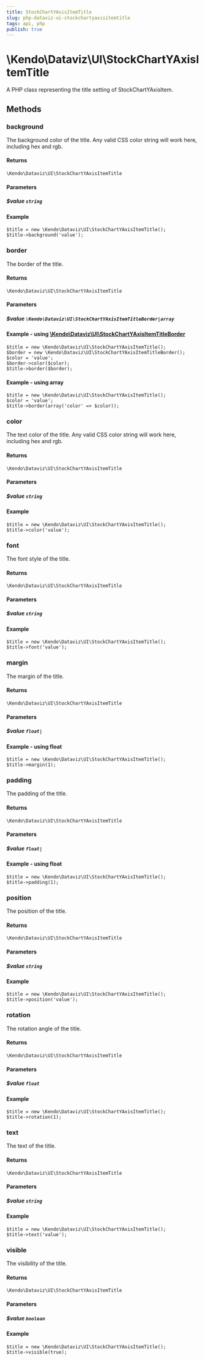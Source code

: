 ```yaml
---
title: StockChartYAxisItemTitle
slug: php-dataviz-ui-stockchartyaxisitemtitle
tags: api, php
publish: true
---
```


# \Kendo\Dataviz\UI\StockChartYAxisItemTitle

A PHP class representing the title setting of StockChartYAxisItem.


## Methods

### background
The background color of the title. Any valid CSS color string will work here, including
hex and rgb.

#### Returns
`\Kendo\Dataviz\UI\StockChartYAxisItemTitle`

#### Parameters

##### $value `string`



#### Example 
    $title = new \Kendo\Dataviz\UI\StockChartYAxisItemTitle();
    $title->background('value');

### border

The border of the title.

#### Returns
`\Kendo\Dataviz\UI\StockChartYAxisItemTitle`

#### Parameters

##### $value `\Kendo\Dataviz\UI\StockChartYAxisItemTitleBorder|array`


#### Example - using [\Kendo\Dataviz\UI\StockChartYAxisItemTitleBorder](/api/wrappers/php/kendo/dataviz/ui/stockchartyaxisitemtitleborder)

    $title = new \Kendo\Dataviz\UI\StockChartYAxisItemTitle();
    $border = new \Kendo\Dataviz\UI\StockChartYAxisItemTitleBorder();
    $color = 'value';
    $border->color($color);
    $title->border($border);

#### Example - using array

    $title = new \Kendo\Dataviz\UI\StockChartYAxisItemTitle();
    $color = 'value';
    $title->border(array('color' => $color));

### color
The text color of the title. Any valid CSS color string will work here, including hex and rgb.

#### Returns
`\Kendo\Dataviz\UI\StockChartYAxisItemTitle`

#### Parameters

##### $value `string`



#### Example 
    $title = new \Kendo\Dataviz\UI\StockChartYAxisItemTitle();
    $title->color('value');

### font
The font style of the title.

#### Returns
`\Kendo\Dataviz\UI\StockChartYAxisItemTitle`

#### Parameters

##### $value `string`



#### Example 
    $title = new \Kendo\Dataviz\UI\StockChartYAxisItemTitle();
    $title->font('value');

### margin
The margin of the title.

#### Returns
`\Kendo\Dataviz\UI\StockChartYAxisItemTitle`

#### Parameters

##### $value `float|`



#### Example  - using float
    $title = new \Kendo\Dataviz\UI\StockChartYAxisItemTitle();
    $title->margin(1);

### padding
The padding of the title.

#### Returns
`\Kendo\Dataviz\UI\StockChartYAxisItemTitle`

#### Parameters

##### $value `float|`



#### Example  - using float
    $title = new \Kendo\Dataviz\UI\StockChartYAxisItemTitle();
    $title->padding(1);

### position
The position of the title.

#### Returns
`\Kendo\Dataviz\UI\StockChartYAxisItemTitle`

#### Parameters

##### $value `string`



#### Example 
    $title = new \Kendo\Dataviz\UI\StockChartYAxisItemTitle();
    $title->position('value');

### rotation
The rotation angle of the title.

#### Returns
`\Kendo\Dataviz\UI\StockChartYAxisItemTitle`

#### Parameters

##### $value `float`



#### Example 
    $title = new \Kendo\Dataviz\UI\StockChartYAxisItemTitle();
    $title->rotation(1);

### text
The text of the title.

#### Returns
`\Kendo\Dataviz\UI\StockChartYAxisItemTitle`

#### Parameters

##### $value `string`



#### Example 
    $title = new \Kendo\Dataviz\UI\StockChartYAxisItemTitle();
    $title->text('value');

### visible
The visibility of the title.

#### Returns
`\Kendo\Dataviz\UI\StockChartYAxisItemTitle`

#### Parameters

##### $value `boolean`



#### Example 
    $title = new \Kendo\Dataviz\UI\StockChartYAxisItemTitle();
    $title->visible(true);

